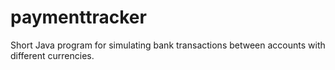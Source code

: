 # paymenttracker
Short Java program for simulating bank transactions between accounts with different currencies.
